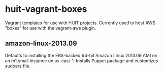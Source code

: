 huit-vagrant-boxes
==================

Vagrant templates for use with HUIT projects.  Currently used to host AWS "boxes" for use with the vagrant-aws plugin.

amazon-linux-2013.09
--------------------
Defaults to installing the EBS-backed 64-bit Amazon Linux 2013.09 AMI on an m1.small instance on us-east-1.  Installs Puppet package and customizes sudoers file.
